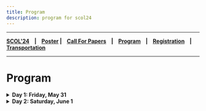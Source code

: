 ```yaml
---
title: Program
description: program for scol24
---
```


---

**[SCOL'24][scol24] ‎ ‎ ‎ | ‎ ‎ ‎ [Poster][flyer] ‎ ‎ ‎ | ‎ ‎ ‎ [Call For Papers][cfp] ‎ ‎ ‎ | ‎ ‎ ‎ [Program][prog] ‎ ‎ ‎ | ‎ ‎ ‎ [Registration][reg] ‎ ‎ ‎ | ‎ ‎ ‎ [Transportation][tp]**

---

# Program

<details>
<summary> <b> Day 1: Friday, May 31 </b> </summary>

| Timeslot | Speaker(s)       | Talk             |
| :--------:           | :--           | :--               |
|    ‎        |                | |
| 09:45 10:00|   | Registration, Opening Remarks  | 
|    ‎        |             |   |
| | **First Session** |  |
|    ‎        |           |     |
| 10:00 10:30  | Metehan Eryılmaz | How Turkish Structural Cases Behave in Causative Constructions: A Dependent Case Theoretic Analysis |
|    ‎        |                | |
| 10:30 11:00 |  Elif Orakçı & Dilay Z. Karadöller | Exploring the Relation between Gesture Presentation Perspective and Children's Spatial Performance |
|    ‎        |          |      |
| 11:00 11:30 | Nagihan Lüle | Verb Stranding VP Ellipsis in Turkish | 
|    ‎        |          |      |
| 11:30 12:00 | **Coffee Break** |  |
|    ‎        |                | |
| 12:00 13:00 | Invited: Junko Kanero | Putting Person in the Equation: Role of Individual Differences in the Language-Thought Interplay | 
|    ‎        |                | |
| 13:00 14:30 |  **Lunch Break** | |
|    ‎        |     |           |
| 14:30 15:30 | **Poster Session 1** | |
|    ‎        |                | |
|  | **Second Session** |  |
|    ‎        |                | |
| 15:30 16:00 | Elnaz Azimi | A Phonetic and Phonological Analysis of the Word-Final Post-Geminate Vocoid in Modern Standard Persian | 
|    ‎        |                | |
| 16:00 16:30 | Mehmet Can Dadan & Uğur Erken & Stefano Canalis | /e/ Lowering in the Turkish Negative Aorist  | 
|    ‎        |                | |
| 16:30 16:45 |  **Coffee Break** | |
|    ‎        |                | |
| 16:45 17:15 | Ezgi Yıldız & Berna A. Uzundağ| Screen Time and Language Outcomes in Infancy: Assessing the Role of Background | 
|    ‎        |          |      |
| 17:15 17:45 | Samira Hamzehei | [Onset Cluster Adaptation in Persian](https://raw.githubusercontent.com/BogaziciLinguisticsCircle/scol.boun.edu.tr/assets/abstracts/hamzehei_24.pdf) | 
|    ‎        |          |      |

<details>
<summary> <b> Posters in session 1 </b> </summary>

[The Role of Sound Symbolism on Trans+ Individuals’ Preferred Names: Challenging Binary Gender Cis-tem](https://raw.githubusercontent.com/BogaziciLinguisticsCircle/scol.boun.edu.tr/assets/abstracts/bardakci_24.pdf), Lilith Bardakçı

Classifier-Noun Constructions in the Yongjia Dialect of Wu Chinese, Shuyang Wei

The Puzzle of Complementation in Turkish, Ayşenur Coşkun

An Eclectic Analysis for Turkish Backward Gapping, Özhan Alp Şehit

Turkish Object Gaps: A Comparative Analysis of Verb-stranding Verb Phrase Ellipsis and Argument Ellipsis, Yasemin Fincan

Processing Post-verbal Quantifiers in Turkish, Baran Günay, Nagihan Lüle

Discursive construction of hegemonic power through political interviews: The case of Turkish presidential discourse, Selman Ecevit, Işıl Erduyan

Are randoms truly random?: Analyzing Linguistic Features of Keysmashes, Mehmet Eren Aydın, Zeynep Arıman, Zeynep Erdemir

Revisiting Turkish Reflexive Verbs, Zeynep Erdemir

[VowSpace: A Vowel Formant Analysis Application](https://raw.githubusercontent.com/BogaziciLinguisticsCircle/scol.boun.edu.tr/assets/abstracts/kaya_24.pdf), Ali Çağan Kaya

Counting events in Turkish, Ömer Çağrı Uğurlu

A Survey of Vowel Deletion in Turkish, Alize Aydın
</details>
</details>

<details>
<summary> <b> Day 2: Saturday, June 1 </b> </summary>

| Timeslot | Speaker(s)       | Talk             |
| :--------:           | :--           | :--               |
|    ‎        |             |   |
| | **Third Session** |  |
|    ‎        |           |     |
| 10:00 10:30  | Furkan Dikmen | [What was believed, what was true: the case of meğer](https://raw.githubusercontent.com/BogaziciLinguisticsCircle/scol.boun.edu.tr/next/assets/abstracts/dikmen_24.pdf) |
|    ‎        |                | |
| 10:30 11:00 |  Madeline Ladore | Plural Semantics in Akan: An Experimental Investigation |
|    ‎        |          |      |
| 11:00 11:30 | Baran Günay | Wh-exclamatives in Turkish: “Ne içtik be!” | 
|    ‎        |          |      |
| 11:30 12:00 | **Coffee Break** |  |
|    ‎        |                | |
| 12:00 13:00 | Invited: Markus Pöchtrager | Phonology goes syntax | 
|    ‎        |                | |
| 13:00 14:30 |  **Lunch Break** | |
|    ‎        |     |           |
| 14:30 15:30 | **Poster Session 2** | |
|    ‎        |                | |
|  | **Fourth Session** |  |
|    ‎        |                | |
| 15:30 16:00 | Rüveyda Şahyar | Modeling Morphological Learning: Tolerance Principle on Turkish past tense -DI | 
|    ‎        |                | |
| 16:00 16:30 | Asia Klimova | Artificial Grammar Learning: Preliminary Study  | 
|    ‎        |                | |
| 16:30 16:45 |  **Coffee Break** | |
|    ‎        |                | |
| 16:45 17:15 | Engin Anıl Yolcu | [A Critical Discourse Analysis of the Posts on Street Dogs in an Online Student Community](https://raw.githubusercontent.com/BogaziciLinguisticsCircle/scol.boun.edu.tr/master/assets/abstracts/yolcu_24.pdf) | 
|    ‎        |          |      |
| 17:15 17:45 | Nisan Ece Gümüş | A Sociopragmatic Study on Turkish Native Speakers’ Condolence Speech Acts | 
|    ‎        |          |      |

<details>
<summary> <b> Posters in session 2 </b> </summary>

Decoding Human-AI Interaction: A Discourse-Historical Analysis Approach of ChatGPT's Representation on Social Media, Zeynep Beste Coşkun

Vision-Language Pre-Training in NLP, Lucas Akkersdijk, Linnea Cresta

A Psycholinguistic Study of Slovenian Taboo Words: What Makes Taboo Word a Taboo?, Julija Kos, Christina Manouilidou

A Cross-Linguistic Corpus-Assisted Discourse Study of COVID-19 Vaccine News, Ahmet Ergün

Complexity of Telicity Marking in TİD, Aysemin Yaşar, Kadir Gökgöz, Bahadır Kisbet

Unraveling Pointing in Turkish Sign Language (TİD), Ece Eroğlu, Karahan Şahin, Kadir Gökgöz

Deep Learning for Out-of-Domain Detection without In-Domain Labels, Isabelle Dubois

Expressing Emotions Across Postpositional Constructions in Turkish: A Corpus-Based Approach, Deniz Ay, Fırat Başbuğ

An Investigation of Subject Attachment in Adjunct Clauses in Turkish, Ege Aydaş

Word Frequency Is a Cue to Word Order for Adults: Validating an Online Method with Speakers of Italian and Turkish for More Inclusive Psycholinguistic Testing, Zeynep Aydın, Judit Gervain 

“They say” makes good liars: a cross-linguistic investigation on evidentiality in language and deception, Şeyma Kalender, Çağla Aydın, Ayberk Kaan Güneş, Selma Berfin Tanış, Junko Kanero, Amanda Edmonds, Fanny Meunier, Shona Whyte, Seçkin Arslan

</details>
</details>

[prog]: /scol/24/program
[tp]: /scol/24/transportation
[reg]: /scol/24/registration
[scol24]: /scol/24
[cfp]: /scol/24/callforpapers
[flyer]: https://github.com/BogaziciLinguisticsCircle/scol.boun.edu.tr/raw/master/assets/SCOL24Flyer.png
